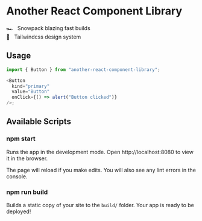 # Another React Component Library

🏎️ &nbsp; Snowpack blazing fast builds  
🎨 &nbsp; Tailwindcss design system

## Usage

```javascript
import { Button } from "another-react-component-library";

<Button
  kind="primary"
  value="Button"
  onClick={() => alert("Button clicked")}
/>;
```

## Available Scripts

### **npm start**

Runs the app in the development mode.
Open http://localhost:8080 to view it in the browser.

The page will reload if you make edits.
You will also see any lint errors in the console.

### **npm run build**

Builds a static copy of your site to the `build/` folder.
Your app is ready to be deployed!
